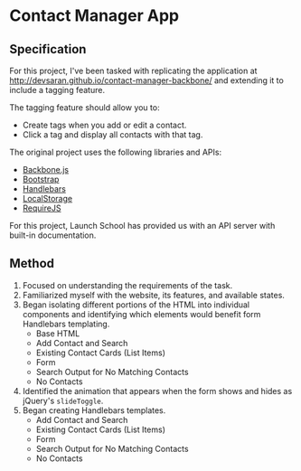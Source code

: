 # Contact Manager App

## Specification

For this project, I've been tasked with replicating the application at
http://devsaran.github.io/contact-manager-backbone/ and extending it to include
a tagging feature.

The tagging feature should allow you to:

- Create tags when you add or edit a contact.
- Click a tag and display all contacts with that tag.

The original project uses the following libraries and APIs:

- [Backbone.js](https://backbonejs.org/)
- [Bootstrap](https://getbootstrap.com/)
- [Handlebars](https://handlebarsjs.com/)
- [LocalStorage](https://developer.mozilla.org/en-US/docs/Web/API/Window/localStorage)
- [RequireJS](https://requirejs.org/)

For this project, Launch School has provided us with an API server with built-in
documentation.

## Method

1. Focused on understanding the requirements of the task.
2. Familiarized myself with the website, its features, and available states.
3. Began isolating different portions of the HTML into individual components and
   identifying which elements would benefit form Handlebars templating.
   - Base HTML
   - Add Contact and Search
   - Existing Contact Cards (List Items)
   - Form
   - Search Output for No Matching Contacts
   - No Contacts
4. Identified the animation that appears when the form shows and hides as
   jQuery's `slideToggle`.
5. Began creating Handlebars templates.
   - Add Contact and Search
   - Existing Contact Cards (List Items)
   - Form
   - Search Output for No Matching Contacts
   - No Contacts
